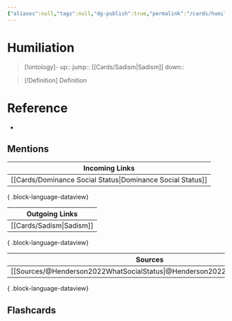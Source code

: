 ```yaml
---
{"aliases":null,"tags":null,"dg-publish":true,"permalink":"/cards/humiliation/","dgPassFrontmatter":true}
---
```


# Humiliation

> [!ontology]-
> up:: 
> jump:: [[Cards/Sadism\|Sadism]]
> down:: 

> [!Definition] Definition

# Reference

- 

## Mentions

| Incoming Links                                                |
| ------------------------------------------------------------- |
| [[Cards/Dominance Social Status\|Dominance Social Status]] |

{ .block-language-dataview}

| Outgoing Links              |
| --------------------------- |
| [[Cards/Sadism\|Sadism]] |

{ .block-language-dataview}

| Sources                                                                       |
| ----------------------------------------------------------------------------- |
| [[Sources/@Henderson2022WhatSocialStatus\|@Henderson2022WhatSocialStatus]] |

{ .block-language-dataview}

## Flashcards
